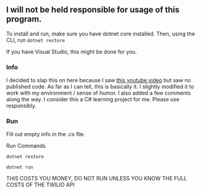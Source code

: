 ## I will not be held responsible for usage of this program.

To install and run, make sure you have dotnet core installed. Then, using the CLI, run `dotnet restore`

If you have Visual Studio, this might be done for you.

### Info

I decided to slap this on here because I saw [this youtube video](https://www.youtube.com/watch?v=EzedMdx6QG4) but saw no published code. As far as I can tell, this is basically it. I slightly modified it to work with my environment / sense of humor. I also added a few comments along the way. I consider this a C# learning project for me. Please use responsibly. 


### Run

Fill out empty info in the .cs file. 

Run Commands
```
dotnet restore

dotnet run
```

THIS COSTS YOU MONEY, DO NOT RUN UNLESS YOU KNOW THE FULL COSTS OF THE TWILIO API
